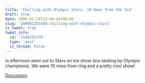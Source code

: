 ```yaml
---
title: 'Chilling with Olympic Stars: 10 Rows from the Ice'
draft: true
date: 2009-01-25T14:40:24+00:00
slug: '200901251440-chilling-with-olympic-stars'
is_tweet: true
tweet_info:
  id: '1146252178'
  type: 'post'
  is_thread: False
---
```




in afternoon went out to Stars on Ice show (ice skating by Olympic champions). We were 10 rows from ring and a pretty cool show!

[Discussion](https://x.com/sytelus/status/1146252178)
